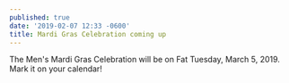 ```yaml
---
published: true
date: '2019-02-07 12:33 -0600'
title: Mardi Gras Celebration coming up
---
```

The Men's Mardi Gras Celebration will be on Fat Tuesday, March 5, 2019. Mark it on your calendar!